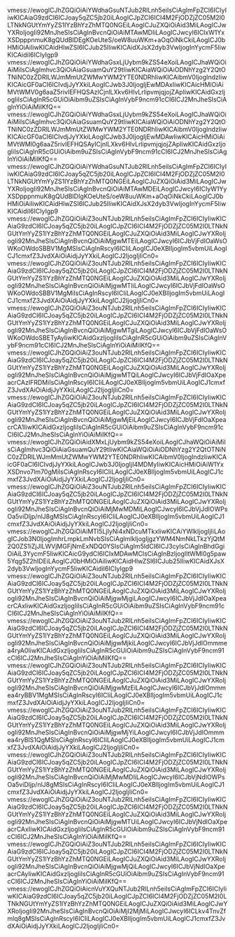 vmess://ewogICJhZGQiOiAiYWdhaGsuNTJub2RlLnh5eiIsCiAgImFpZCI6ICIyIiwKICAiaG9zdCI6ICJoay5qZC5jb20iLAogICJpZCI6ICI4M2FjODZjZC05M2I0LTNkNGUtYmYyZS1lYzBhYzZhMTQ0NGEiLAogICJuZXQiOiAid3MiLAogICJwYXRoIjogIi92MnJheSIsCiAgInBvcnQiOiAiMTAwMDIiLAogICJwcyI6ICIxW1YxXSDpppnmuK8gQUdBIDEgKOeUteS/oeW8uuWKm+aOqOiNkCkiLAogICJ0bHMiOiAiIiwKICAidHlwZSI6ICJub25lIiwKICAidXJsX2dyb3VwIjogInYycmF5IiwKICAidiI6ICIyIgp9
vmess://ewogICJhZGQiOiAiYWdhaGsxLjUybm9kZS54eXoiLAogICJhaWQiOiAiMiIsCiAgImhvc3QiOiAiaGsuamQuY29tIiwKICAiaWQiOiAiODNhYzg2Y2QtOTNiNC0zZDRlLWJmMmUtZWMwYWM2YTE0NDRhIiwKICAibmV0IjogIndzIiwKICAicGF0aCI6ICIvdjJyYXkiLAogICJwb3J0IjogIjEwMDAxIiwKICAicHMiOiAiMVtWMV0g6aaZ5rivIEFHQSAzICjnlLXkv6HlvLrlipvmjqjojZApIiwKICAidGxzIjogIiIsCiAgInR5cGUiOiAibm9uZSIsCiAgInVybF9ncm91cCI6ICJ2MnJheSIsCiAgInYiOiAiMiIKfQ==
vmess://ewogICJhZGQiOiAiYWdhaGsxLjUybm9kZS54eXoiLAogICJhaWQiOiAiMiIsCiAgImhvc3QiOiAiaGsuamQuY29tIiwKICAiaWQiOiAiODNhYzg2Y2QtOTNiNC0zZDRlLWJmMmUtZWMwYWM2YTE0NDRhIiwKICAibmV0IjogIndzIiwKICAicGF0aCI6ICIvdjJyYXkiLAogICJwb3J0IjogIjEwMDAwIiwKICAicHMiOiAiMVtWMl0g6aaZ5rivIEFHQSAyICjnlLXkv6HlvLrlipvmjqjojZApIiwKICAidGxzIjogIiIsCiAgInR5cGUiOiAibm9uZSIsCiAgInVybF9ncm91cCI6ICJ2MnJheSIsCiAgInYiOiAiMiIKfQ==
vmess://ewogICJhZGQiOiAiYWdhaGsuNTJub2RlLnh5eiIsCiAgImFpZCI6ICIyIiwKICAiaG9zdCI6ICJoay5qZC5jb20iLAogICJpZCI6ICI4M2FjODZjZC05M2I0LTNkNGUtYmYyZS1lYzBhYzZhMTQ0NGEiLAogICJuZXQiOiAid3MiLAogICJwYXRoIjogIi92MnJheSIsCiAgInBvcnQiOiAiMTAwMDEiLAogICJwcyI6ICIyW1YyXSDpppnmuK8gQUdBIDIgKOeUteS/oeW8uuWKm+aOqOiNkCkiLAogICJ0bHMiOiAiIiwKICAidHlwZSI6ICJub25lIiwKICAidXJsX2dyb3VwIjogInYycmF5IiwKICAidiI6ICIyIgp9
vmess://ewogICJhZGQiOiAiZ3ouNTJub2RlLnh5eiIsCiAgImFpZCI6ICIyIiwKICAiaG9zdCI6ICJoay5qZC5jb20iLAogICJpZCI6ICI4M2FjODZjZC05M2I0LTNkNGUtYmYyZS1lYzBhYzZhMTQ0NGEiLAogICJuZXQiOiAid3MiLAogICJwYXRoIjogIi92MnJheSIsCiAgInBvcnQiOiAiMjgwMTEiLAogICJwcyI6ICJbVjFdIOaWsOWKoOWdoSBBV1MgMSIsCiAgInRscyI6ICIiLAogICJ0eXBlIjogIm5vbmUiLAogICJ1cmxfZ3JvdXAiOiAidjJyYXkiLAogICJ2IjogIjIiCn0=
vmess://ewogICJhZGQiOiAiZ3ouNTJub2RlLnh5eiIsCiAgImFpZCI6ICIyIiwKICAiaG9zdCI6ICJoay5qZC5jb20iLAogICJpZCI6ICI4M2FjODZjZC05M2I0LTNkNGUtYmYyZS1lYzBhYzZhMTQ0NGEiLAogICJuZXQiOiAid3MiLAogICJwYXRoIjogIi92MnJheSIsCiAgInBvcnQiOiAiMjgwMTIiLAogICJwcyI6ICJbVjFdIOaWsOWKoOWdoSBBV1MgMiIsCiAgInRscyI6ICIiLAogICJ0eXBlIjogIm5vbmUiLAogICJ1cmxfZ3JvdXAiOiAidjJyYXkiLAogICJ2IjogIjIiCn0=
vmess://ewogICJhZGQiOiAiZ3ouNTJub2RlLnh5eiIsCiAgImFpZCI6ICIyIiwKICAiaG9zdCI6ICJoay5qZC5jb20iLAogICJpZCI6ICI4M2FjODZjZC05M2I0LTNkNGUtYmYyZS1lYzBhYzZhMTQ0NGEiLAogICJuZXQiOiAid3MiLAogICJwYXRoIjogIi92MnJheSIsCiAgInBvcnQiOiAiMjgwMTgiLAogICJwcyI6ICJbVjFdIOaWsOWKoOWdoSBETyAyIiwKICAidGxzIjogIiIsCiAgInR5cGUiOiAibm9uZSIsCiAgInVybF9ncm91cCI6ICJ2MnJheSIsCiAgInYiOiAiMiIKfQ==
vmess://ewogICJhZGQiOiAiZ3ouNTJub2RlLnh5eiIsCiAgImFpZCI6ICIyIiwKICAiaG9zdCI6ICJoay5qZC5jb20iLAogICJpZCI6ICI4M2FjODZjZC05M2I0LTNkNGUtYmYyZS1lYzBhYzZhMTQ0NGEiLAogICJuZXQiOiAid3MiLAogICJwYXRoIjogIi92MnJheSIsCiAgInBvcnQiOiAiMjgwMTQiLAogICJwcyI6ICJbVjFdIOaXpeacrCAzIFRDMiIsCiAgInRscyI6ICIiLAogICJ0eXBlIjogIm5vbmUiLAogICJ1cmxfZ3JvdXAiOiAidjJyYXkiLAogICJ2IjogIjIiCn0=
vmess://ewogICJhZGQiOiAiZ3ouNTJub2RlLnh5eiIsCiAgImFpZCI6ICIyIiwKICAiaG9zdCI6ICJoay5qZC5jb20iLAogICJpZCI6ICI4M2FjODZjZC05M2I0LTNkNGUtYmYyZS1lYzBhYzZhMTQ0NGEiLAogICJuZXQiOiAid3MiLAogICJwYXRoIjogIi92MnJheSIsCiAgInBvcnQiOiAiMjgwMjEiLAogICJwcyI6ICJbVjFdIOaXpeacrCA1IiwKICAidGxzIjogIiIsCiAgInR5cGUiOiAibm9uZSIsCiAgInVybF9ncm91cCI6ICJ2MnJheSIsCiAgInYiOiAiMiIKfQ==
vmess://ewogICJhZGQiOiAidXMxLjUybm9kZS54eXoiLAogICJhaWQiOiAiMiIsCiAgImhvc3QiOiAiaGsuamQuY29tIiwKICAiaWQiOiAiODNhYzg2Y2QtOTNiNC0zZDRlLWJmMmUtZWMwYWM2YTE0NDRhIiwKICAibmV0IjogIndzIiwKICAicGF0aCI6ICIvdjJyYXkiLAogICJwb3J0IjogIjI4MDMyIiwKICAicHMiOiAiW1YxXSDnvo7lm70gMiIsCiAgInRscyI6ICIiLAogICJ0eXBlIjogIm5vbmUiLAogICJ1cmxfZ3JvdXAiOiAidjJyYXkiLAogICJ2IjogIjIiCn0=
vmess://ewogICJhZGQiOiAiZ3ouNTJub2RlLnh5eiIsCiAgImFpZCI6ICIyIiwKICAiaG9zdCI6ICJoay5qZC5jb20iLAogICJpZCI6ICI4M2FjODZjZC05M2I0LTNkNGUtYmYyZS1lYzBhYzZhMTQ0NGEiLAogICJuZXQiOiAid3MiLAogICJwYXRoIjogIi92MnJheSIsCiAgInBvcnQiOiAiMjMwMDMiLAogICJwcyI6ICJbVjJdIOWPsOa5viDljp/nlJ8gMSIsCiAgInRscyI6ICIiLAogICJ0eXBlIjogIm5vbmUiLAogICJ1cmxfZ3JvdXAiOiAidjJyYXkiLAogICJ2IjogIjIiCn0=
vmess://ewogICJhZGQiOiAiMTI5LjIyNi4xNDcuMTkxIiwKICAiYWlkIjogIjIiLAogICJob3N0IjogImhrLmpkLmNvbSIsCiAgImlkIjogIjgzYWM4NmNkLTkzYjQtM2Q0ZS1iZjJlLWVjMGFjNmExNDQ0YSIsCiAgIm5ldCI6ICJ3cyIsCiAgInBhdGgiOiAiL3YycmF5IiwKICAicG9ydCI6ICIxMDAwMCIsCiAgInBzIjogIltWMl0g5paw5Yqg5Z2hIDEiLAogICJ0bHMiOiAiIiwKICAidHlwZSI6ICJub25lIiwKICAidXJsX2dyb3VwIjogInYycmF5IiwKICAidiI6ICIyIgp9
vmess://ewogICJhZGQiOiAiZ3ouNTJub2RlLnh5eiIsCiAgImFpZCI6ICIyIiwKICAiaG9zdCI6ICJoay5qZC5jb20iLAogICJpZCI6ICI4M2FjODZjZC05M2I0LTNkNGUtYmYyZS1lYzBhYzZhMTQ0NGEiLAogICJuZXQiOiAid3MiLAogICJwYXRoIjogIi92MnJheSIsCiAgInBvcnQiOiAiMjgwMjgiLAogICJwcyI6ICJbVjJdIOaXpeacrCAxIiwKICAidGxzIjogIiIsCiAgInR5cGUiOiAibm9uZSIsCiAgInVybF9ncm91cCI6ICJ2MnJheSIsCiAgInYiOiAiMiIKfQ==
vmess://ewogICJhZGQiOiAiZ3ouNTJub2RlLnh5eiIsCiAgImFpZCI6ICIyIiwKICAiaG9zdCI6ICJoay5qZC5jb20iLAogICJpZCI6ICI4M2FjODZjZC05M2I0LTNkNGUtYmYyZS1lYzBhYzZhMTQ0NGEiLAogICJuZXQiOiAid3MiLAogICJwYXRoIjogIi92MnJheSIsCiAgInBvcnQiOiAiMjgwMjkiLAogICJwcyI6ICJbVjJdIOmmmea4ryA0IiwKICAidGxzIjogIiIsCiAgInR5cGUiOiAibm9uZSIsCiAgInVybF9ncm91cCI6ICJ2MnJheSIsCiAgInYiOiAiMiIKfQ==
vmess://ewogICJhZGQiOiAiZ3ouNTJub2RlLnh5eiIsCiAgImFpZCI6ICIyIiwKICAiaG9zdCI6ICJoay5qZC5jb20iLAogICJpZCI6ICI4M2FjODZjZC05M2I0LTNkNGUtYmYyZS1lYzBhYzZhMTQ0NGEiLAogICJuZXQiOiAid3MiLAogICJwYXRoIjogIi92MnJheSIsCiAgInBvcnQiOiAiMjgwMzEiLAogICJwcyI6ICJbVjJdIOmmmea4ryBBV1MgMSIsCiAgInRscyI6ICIiLAogICJ0eXBlIjogIm5vbmUiLAogICJ1cmxfZ3JvdXAiOiAidjJyYXkiLAogICJ2IjogIjIiCn0=
vmess://ewogICJhZGQiOiAiZ3ouNTJub2RlLnh5eiIsCiAgImFpZCI6ICIyIiwKICAiaG9zdCI6ICJoay5qZC5jb20iLAogICJpZCI6ICI4M2FjODZjZC05M2I0LTNkNGUtYmYyZS1lYzBhYzZhMTQ0NGEiLAogICJuZXQiOiAid3MiLAogICJwYXRoIjogIi92MnJheSIsCiAgInBvcnQiOiAiMjgwMjYiLAogICJwcyI6ICJbVjJdIOmmmea4ryBIS1QgMSIsCiAgInRscyI6ICIiLAogICJ0eXBlIjogIm5vbmUiLAogICJ1cmxfZ3JvdXAiOiAidjJyYXkiLAogICJ2IjogIjIiCn0=
vmess://ewogICJhZGQiOiAiZ3ouNTJub2RlLnh5eiIsCiAgImFpZCI6ICIyIiwKICAiaG9zdCI6ICJoay5qZC5jb20iLAogICJpZCI6ICI4M2FjODZjZC05M2I0LTNkNGUtYmYyZS1lYzBhYzZhMTQ0NGEiLAogICJuZXQiOiAid3MiLAogICJwYXRoIjogIi92MnJheSIsCiAgInBvcnQiOiAiMjMwMDIiLAogICJwcyI6ICJbVjNdIOWPsOa5viDljp/nlJ8gMSIsCiAgInRscyI6ICIiLAogICJ0eXBlIjogIm5vbmUiLAogICJ1cmxfZ3JvdXAiOiAidjJyYXkiLAogICJ2IjogIjIiCn0=
vmess://ewogICJhZGQiOiAiZ3ouNTJub2RlLnh5eiIsCiAgImFpZCI6ICIyIiwKICAiaG9zdCI6ICJoay5qZC5jb20iLAogICJpZCI6ICI4M2FjODZjZC05M2I0LTNkNGUtYmYyZS1lYzBhYzZhMTQ0NGEiLAogICJuZXQiOiAid3MiLAogICJwYXRoIjogIi92MnJheSIsCiAgInBvcnQiOiAiMjgwMTUiLAogICJwcyI6ICJbVjNdIOaXpeacrCAxIiwKICAidGxzIjogIiIsCiAgInR5cGUiOiAibm9uZSIsCiAgInVybF9ncm91cCI6ICJ2MnJheSIsCiAgInYiOiAiMiIKfQ==
vmess://ewogICJhZGQiOiAiZ3ouNTJub2RlLnh5eiIsCiAgImFpZCI6ICIyIiwKICAiaG9zdCI6ICJoay5qZC5jb20iLAogICJpZCI6ICI4M2FjODZjZC05M2I0LTNkNGUtYmYyZS1lYzBhYzZhMTQ0NGEiLAogICJuZXQiOiAid3MiLAogICJwYXRoIjogIi92MnJheSIsCiAgInBvcnQiOiAiMjgwMjQiLAogICJwcyI6ICJbVjNdIOaXpeacrCAyIiwKICAidGxzIjogIiIsCiAgInR5cGUiOiAibm9uZSIsCiAgInVybF9ncm91cCI6ICJ2MnJheSIsCiAgInYiOiAiMiIKfQ==
vmess://ewogICJhZGQiOiAicnVuYXQuNTJub2RlLnh5eiIsCiAgImFpZCI6ICIyIiwKICAiaG9zdCI6ICJoay5qZC5jb20iLAogICJpZCI6ICI4M2FjODZjZC05M2I0LTNkNGUtYmYyZS1lYzBhYzZhMTQ0NGEiLAogICJuZXQiOiAid3MiLAogICJwYXRoIjogIi92MnJheSIsCiAgInBvcnQiOiAiMjI2MjMiLAogICJwcyI6ICLkv4TnvZfmlq8gMSIsCiAgInRscyI6ICIiLAogICJ0eXBlIjogIm5vbmUiLAogICJ1cmxfZ3JvdXAiOiAidjJyYXkiLAogICJ2IjogIjIiCn0=
